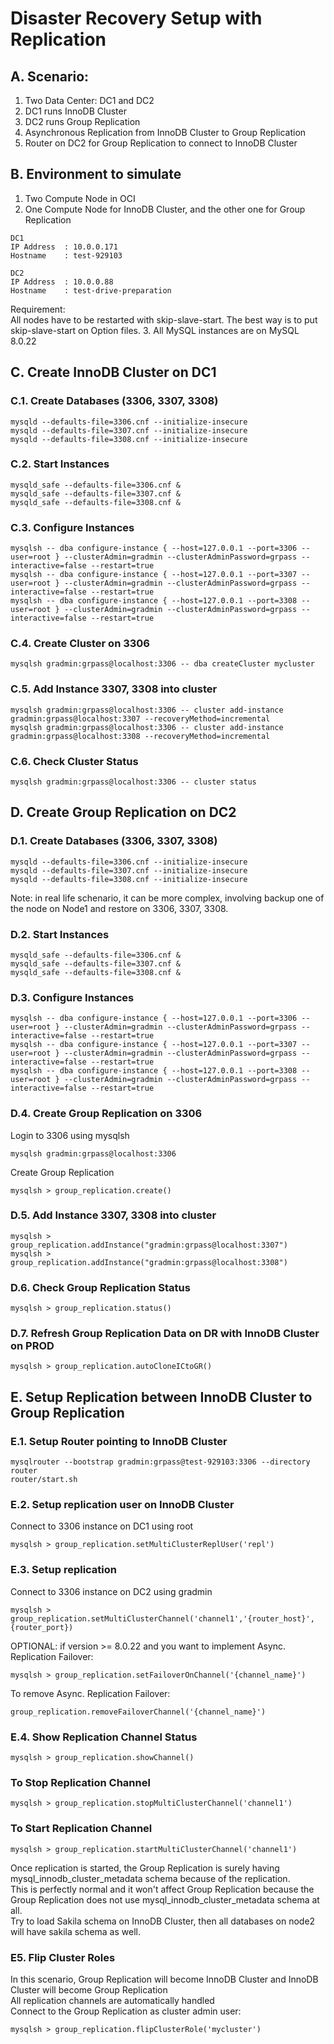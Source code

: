 # Disaster Recovery Setup with Replication 
## A. Scenario:
1. Two Data Center: DC1 and DC2
2. DC1 runs InnoDB Cluster
3. DC2 runs Group Replication
4. Asynchronous Replication from InnoDB Cluster to Group Replication
5. Router on DC2 for Group Replication to connect to InnoDB Cluster
## B. Environment to simulate
1. Two Compute Node in OCI
2. One Compute Node for InnoDB Cluster, and the other one for Group Replication
```
DC1
IP Address  : 10.0.0.171
Hostname    : test-929103

DC2
IP Address  : 10.0.0.88
Hostname    : test-drive-preparation
```
Requirement: </br>
All nodes have to be restarted with skip-slave-start. The best way is to put skip-slave-start on Option files.
3. All MySQL instances are on MySQL 8.0.22
## C. Create InnoDB Cluster on DC1
### C.1. Create Databases (3306, 3307, 3308)
```
mysqld --defaults-file=3306.cnf --initialize-insecure
mysqld --defaults-file=3307.cnf --initialize-insecure
mysqld --defaults-file=3308.cnf --initialize-insecure
```
### C.2. Start Instances 
```
mysqld_safe --defaults-file=3306.cnf &
mysqld_safe --defaults-file=3307.cnf &
mysqld_safe --defaults-file=3308.cnf &
```
### C.3. Configure Instances
```
mysqlsh -- dba configure-instance { --host=127.0.0.1 --port=3306 --user=root } --clusterAdmin=gradmin --clusterAdminPassword=grpass --interactive=false --restart=true
mysqlsh -- dba configure-instance { --host=127.0.0.1 --port=3307 --user=root } --clusterAdmin=gradmin --clusterAdminPassword=grpass --interactive=false --restart=true
mysqlsh -- dba configure-instance { --host=127.0.0.1 --port=3308 --user=root } --clusterAdmin=gradmin --clusterAdminPassword=grpass --interactive=false --restart=true
```
### C.4. Create Cluster on 3306
```
mysqlsh gradmin:grpass@localhost:3306 -- dba createCluster mycluster
```
### C.5. Add Instance 3307, 3308 into cluster
```
mysqlsh gradmin:grpass@localhost:3306 -- cluster add-instance gradmin:grpass@localhost:3307 --recoveryMethod=incremental
mysqlsh gradmin:grpass@localhost:3306 -- cluster add-instance gradmin:grpass@localhost:3308 --recoveryMethod=incremental
```
### C.6. Check Cluster Status
```
mysqlsh gradmin:grpass@localhost:3306 -- cluster status
```
## D. Create Group Replication on DC2
### D.1. Create Databases (3306, 3307, 3308)
```
mysqld --defaults-file=3306.cnf --initialize-insecure
mysqld --defaults-file=3307.cnf --initialize-insecure
mysqld --defaults-file=3308.cnf --initialize-insecure
```
Note: in real life schenario, it can be more complex, involving backup one of the node on Node1 and restore on 3306, 3307, 3308.
### D.2. Start Instances 
```
mysqld_safe --defaults-file=3306.cnf &
mysqld_safe --defaults-file=3307.cnf &
mysqld_safe --defaults-file=3308.cnf &
```
### D.3. Configure Instances
```
mysqlsh -- dba configure-instance { --host=127.0.0.1 --port=3306 --user=root } --clusterAdmin=gradmin --clusterAdminPassword=grpass --interactive=false --restart=true
mysqlsh -- dba configure-instance { --host=127.0.0.1 --port=3307 --user=root } --clusterAdmin=gradmin --clusterAdminPassword=grpass --interactive=false --restart=true
mysqlsh -- dba configure-instance { --host=127.0.0.1 --port=3308 --user=root } --clusterAdmin=gradmin --clusterAdminPassword=grpass --interactive=false --restart=true
```
### D.4. Create Group Replication on 3306
Login to 3306 using mysqlsh
```
mysqlsh gradmin:grpass@localhost:3306 
```
Create Group Replication
```
mysqlsh > group_replication.create()
```
### D.5. Add Instance 3307, 3308 into cluster
```
mysqlsh > group_replication.addInstance("gradmin:grpass@localhost:3307")
mysqlsh > group_replication.addInstance("gradmin:grpass@localhost:3308")
```
### D.6. Check Group Replication Status
```
mysqlsh > group_replication.status()
```
### D.7. Refresh Group Replication Data on DR with InnoDB Cluster on PROD
```
mysqlsh > group_replication.autoCloneICtoGR()
```
## E. Setup Replication between InnoDB Cluster to Group Replication
### E.1. Setup Router pointing to InnoDB Cluster
```
mysqlrouter --bootstrap gradmin:grpass@test-929103:3306 --directory router
router/start.sh
```
### E.2. Setup replication user on InnoDB Cluster
Connect to 3306 instance on DC1 using root
```
mysqlsh > group_replication.setMultiClusterReplUser('repl')
```
### E.3. Setup replication 
Connect to 3306 instance on DC2 using gradmin
```
mysqlsh > group_replication.setMultiClusterChannel('channel1','{router_host}',{router_port})
```
OPTIONAL: if version >= 8.0.22 and you want to implement Async. Replication Failover:
```
mysqlsh > group_replication.setFailoverOnChannel('{channel_name}')
```
To remove Async. Replication Failover:
```
group_replication.removeFailoverChannel('{channel_name}')
```
### E.4. Show Replication Channel Status
```
mysqlsh > group_replication.showChannel()
```
### To Stop Replication Channel
```
mysqlsh > group_replication.stopMultiClusterChannel('channel1')
```
### To Start Replication Channel
```
mysqlsh > group_replication.startMultiClusterChannel('channel1')
```
Once replication is started, the Group Replication is surely having mysql_innodb_cluster_metadata schema because of the replication. </br>
This is perfectly normal and it won't affect Group Replication because the Group Replication does not use mysql_innodb_cluster_metadata schema at all. </br>
Try to load Sakila schema on InnoDB Cluster, then all databases on node2 will have sakila schema as well.
### E5. Flip Cluster Roles
In this scenario, Group Replication will become InnoDB Cluster and InnoDB Cluster will become Group Replication </br>
All replication channels are automatically handled </br>
Connect to the Group Replication as cluster admin user:
```
mysqlsh > group_replication.flipClusterRole('mycluster')
```

